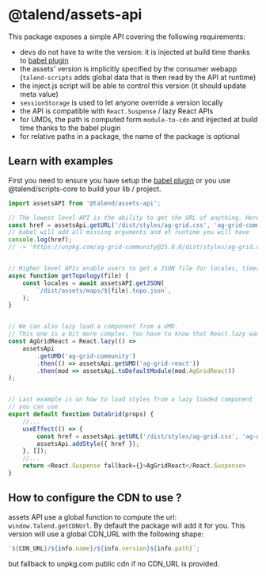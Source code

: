 # @talend/assets-api

This package exposes a simple API covering the following requirements:

- devs do not have to write the version: it is injected at build time thanks to [babel plugin](https://npmjs.com/package/@talend/babel-plugin-assets-api)
- the assets' version is implicitly specified by the consumer webapp (`talend-scripts` adds global data that is then read by the API at runtime)
- the inject.js script will be able to control this version (it should update meta value)
- `sessionStorage` is used to let anyone override a version locally
- the API is compatible with `React.Suspense` / lazy React APIs
- for UMDs, the path is computed form `module-to-cdn` and injected at build time thanks to the babel plugin
- for relative paths in a package, the name of the package is optional

## Learn with examples

First you need to ensure you have setup the [babel plugin](https://npmjs.com/package/@talend/babel-plugin-assets-api) or you use @talend/scripts-core to build your lib / project.

```javascript
import assetsAPI from '@talend/assets-api';

// The lowest level API is the ability to get the URL of anything. Here, a CSS file.
const href = assetsApi.getURL('/dist/styles/ag-grid.css', 'ag-grid-community');
// babel will add all missing arguments and at runtime you will have
console.log(href);
// -> 'https://unpkg.com/ag-grid-community@25.0.0/dist/styles/ag-grid.css';


// Higher level APIs enable users to get a JSON file for locales, timezones, etc...
async function getTopology(file) {
	const locales = await assetsAPI.getJSON(
		`/dist/assets/maps/${file}.topo.json`,
	);
}


// We can also lazy load a component from a UMD.
// This one is a bit more complex. You have to know that React.lazy wants a default esModule from a Promise. This is what getUMD + toDefaultModule give you.
const AgGridReact = React.lazy(() =>
	assetsApi
		.getUMD('ag-grid-community')
		.then(() => assetsApi.getUMD('ag-grid-react'))
		.then(mod => assetsApi.toDefaultModule(mod.AgGridReact))
);


// Last example is on how to load styles from a lazy loaded component
// you can use
export default function DataGrid(props) {
	//...
	useEffect(() => {
		const href = assetsApi.getURL('/dist/styles/ag-grid.css', 'ag-grid-community');
		assetsApi.addStyle({ href });
	}, []);
	//...
	return <React.Suspense fallback={}>AgGridReact</React.Suspense>
}
```

## How to configure the CDN to use ?

assets API use a global function to compute the url: `window.Talend.getCDNUrl`. By default the package will add it for you. This version will use a global CDN_URL with the following shape:

```javascript
`${CDN_URL}/${info.name}/${info.version}${info.path}`;
```

but fallback to unpkg.com public cdn if no CDN_URL is provided.
